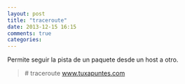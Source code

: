 ```yaml
---
layout: post
title: "traceroute"
date: 2013-12-15 16:15
comments: true
categories: 
---
```

Permite seguir la pista de un paquete desde un host a otro.

>\# traceroute www.tuxapuntes.com

